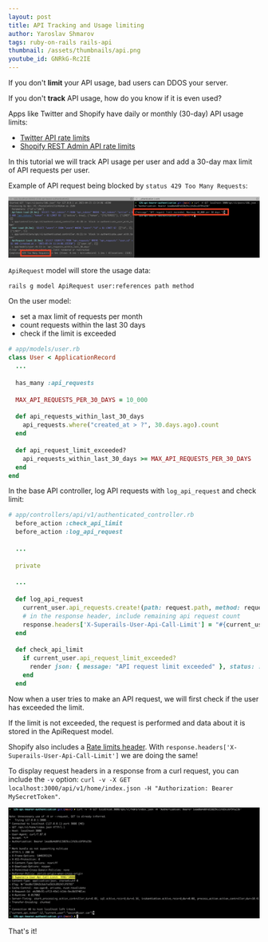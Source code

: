 ```yaml
---
layout: post
title: API Tracking and Usage limiting
author: Yaroslav Shmarov
tags: ruby-on-rails rails-api
thumbnail: /assets/thumbnails/api.png
youtube_id: GNRkG-Rc2IE
---
```


If you don't **limit** your API usage, bad users can DDOS your server.

If you don't **track** API usage, how do you know if it is even used?

Apps like Twitter and Shopify have daily or monthly (30-day) API usage limits:
* [Twitter API rate limits](https://developer.twitter.com/en/docs/twitter-api/rate-limits)
* [Shopify REST Admin API rate limits](https://shopify.dev/docs/api/usage/rate-limits#rest-admin-api-rate-limits)

In this tutorial we will track API usage per user and add a 30-day max limit of API requests per user.

Example of API request being blocked by `status 429 Too Many Requests`:

![api-request-limit-exceeded](/assets/images/api-request-limit-exceeded.png)

`ApiRequest` model will store the usage data:

```sh
rails g model ApiRequest user:references path method
```

On the user model:
* set a max limit of requests per month
* count requests within the last 30 days
* check if the limit is exceeded

```ruby
# app/models/user.rb
class User < ApplicationRecord
  ...

  has_many :api_requests

  MAX_API_REQUESTS_PER_30_DAYS = 10_000

  def api_requests_within_last_30_days
    api_requests.where("created_at > ?", 30.days.ago).count
  end

  def api_request_limit_exceeded?
    api_requests_within_last_30_days >= MAX_API_REQUESTS_PER_30_DAYS
  end
end
```

In the base API controller, log API requests with `log_api_request` and check limit:

```ruby
# app/controllers/api/v1/authenticated_controller.rb
  before_action :check_api_limit
  before_action :log_api_request

  ...

  private

  ...

  def log_api_request
    current_user.api_requests.create!(path: request.path, method: request.method)
    # in the response header, include remaining api request count
    response.headers['X-Superails-User-Api-Call-Limit'] = "#{current_user.api_requests_within_last_30_days.to_s}/#{User::MAX_API_REQUESTS_PER_30_DAYS.to_s}"
  end

  def check_api_limit
    if current_user.api_request_limit_exceeded?
      render json: { message: "API request limit exceeded" }, status: :too_many_requests
    end
  end
```

Now when a user tries to make an API request, we will first check if the user has exceeded the limit.

If the limit is not exceeded, the request is performed and data about it is stored in the ApiRequest model.

Shopify also includes a [Rate limits header](https://shopify.dev/docs/api/usage/rate-limits#rate-limits-header). With `response.headers['X-Superails-User-Api-Call-Limit']` we are doing the same!

To display request headers in a response from a curl request, you can include the `-v` option: `curl -v -X GET localhost:3000/api/v1/home/index.json -H "Authorization: Bearer MySecretToken"`.

![api-curl-response-with-headers](/assets/images/api-curl-response-with-headers.png)

That's it!
